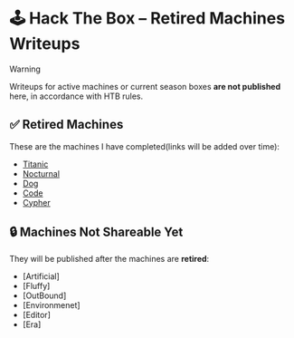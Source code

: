 # 🕹️ Hack The Box – Retired Machines Writeups

> [!WARNING]
> Writeups for active machines or current season boxes **are not published** here, in accordance with HTB rules.  


## ✅ Retired Machines

These are the machines I have completed(links will be added over time):

- [Titanic](titanic/README.md)
- [Nocturnal](nocturnal/README.md)
- [Dog](dog/README.md)
- [Code](code/README.md)
- [Cypher](cypher/README.md)

## 🔒 Machines Not Shareable Yet

They will be published after the machines are **retired**:  

- [Artificial]
- [Fluffy]
- [OutBound]
- [Environmenet]
- [Editor]
- [Era]

